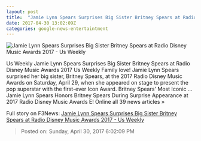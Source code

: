```yaml
---
layout: post
title:  "Jamie Lynn Spears Surprises Big Sister Britney Spears at Radio Disney Music Awards 2017 - Us Weekly"
date: 2017-04-30 13:02:09Z
categories: google-news-entertaintment
---
```


![Jamie Lynn Spears Surprises Big Sister Britney Spears at Radio Disney Music Awards 2017 - Us Weekly](http://img.usmagazine.com/social/jamie-lynn-spears-britney-spears-radio-disney-music-awards-2017-dfbe97a7-d8da-41d8-aae9-3f5188476508.jpg)

Us Weekly Jamie Lynn Spears Surprises Big Sister Britney Spears at Radio Disney Music Awards 2017 Us Weekly Family love! Jamie Lynn Spears surprised her big sister, Britney Spears, at the 2017 Radio Disney Music Awards on Saturday, April 29, when she appeared on stage to present the pop superstar with the first-ever Icon Award. Britney Spears' Most Iconic ... Jamie Lynn Spears Honors Britney Spears During Surprise Appearance at 2017 Radio Disney Music Awards E! Online all 39 news articles »


Full story on F3News: [Jamie Lynn Spears Surprises Big Sister Britney Spears at Radio Disney Music Awards 2017 - Us Weekly](http://www.f3nws.com/n/CaSCAE)

> Posted on: Sunday, April 30, 2017 6:02:09 PM
